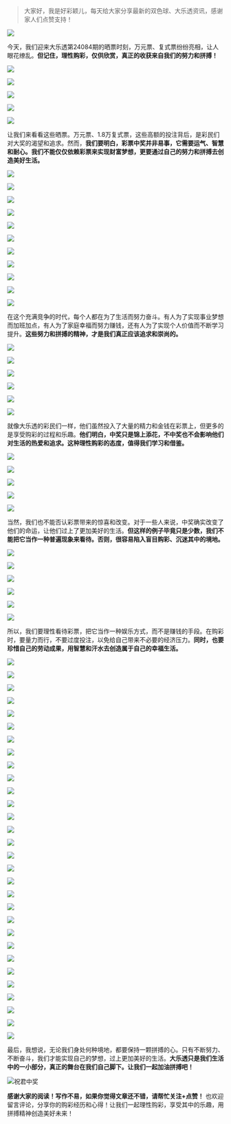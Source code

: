 > 大家好，我是好彩颖儿，每天给大家分享最新的双色球、大乐透资讯，感谢家人们点赞支持！

![](https://cdn.jsdelivr.net/gh/wangwenjie1314/PicCDN/2024-7-12/1720763627240-image.png)


今天，我们迎来大乐透第24084期的晒票时刻，万元票、复式票纷纷亮相，让人眼花缭乱。**但记住，理性购彩，仅供欣赏，真正的收获来自我们的努力和拼搏！**


![](https://cdn.jsdelivr.net/gh/wangwenjie1314/PicCDN/2024-7-22/1721633652358-image.png)

![](https://cdn.jsdelivr.net/gh/wangwenjie1314/PicCDN/2024-7-22/1721633644794-image.png)

![](https://cdn.jsdelivr.net/gh/wangwenjie1314/PicCDN/2024-7-22/1721633629222-image.png)

![](https://cdn.jsdelivr.net/gh/wangwenjie1314/PicCDN/2024-7-22/1721633609939-image.png)

![](https://cdn.jsdelivr.net/gh/wangwenjie1314/PicCDN/2024-7-22/1721633661339-image.png)


让我们来看看这些晒票。万元票、1.8万复式票，这些高额的投注背后，是彩民们对大奖的渴望和追求。然而，**我们要明白，彩票中奖并非易事，它需要运气、智慧和耐心。我们不能仅仅依赖彩票来实现财富梦想，更要通过自己的努力和拼搏去创造美好生活。**


![](https://cdn.jsdelivr.net/gh/wangwenjie1314/PicCDN/2024-7-22/1721633729665-image.png)

![](https://cdn.jsdelivr.net/gh/wangwenjie1314/PicCDN/2024-7-22/1721633723042-image.png)

![](https://cdn.jsdelivr.net/gh/wangwenjie1314/PicCDN/2024-7-22/1721633704551-image.png)

![](https://cdn.jsdelivr.net/gh/wangwenjie1314/PicCDN/2024-7-22/1721633684541-image.png)


![](https://cdn.jsdelivr.net/gh/wangwenjie1314/PicCDN/2024-7-22/1721633758857-image.png)

![](https://cdn.jsdelivr.net/gh/wangwenjie1314/PicCDN/2024-7-22/1721633751180-image.png)

![](https://cdn.jsdelivr.net/gh/wangwenjie1314/PicCDN/2024-7-22/1721633743511-image.png)


![](https://cdn.jsdelivr.net/gh/wangwenjie1314/PicCDN/2024-7-22/1721633795089-image.png)

![](https://cdn.jsdelivr.net/gh/wangwenjie1314/PicCDN/2024-7-22/1721633781403-image.png)


![](https://cdn.jsdelivr.net/gh/wangwenjie1314/PicCDN/2024-7-22/1721633811300-image.png)

![](https://cdn.jsdelivr.net/gh/wangwenjie1314/PicCDN/2024-7-22/1721633803890-image.png)

在这个充满竞争的时代，每个人都在为了生活而努力奋斗。有人为了实现事业梦想而加班加点，有人为了家庭幸福而努力赚钱，还有人为了实现个人价值而不断学习提升。**这些努力和拼搏的精神，才是我们真正应该追求和崇尚的。**


![](https://cdn.jsdelivr.net/gh/wangwenjie1314/PicCDN/2024-7-22/1721633872565-image.png)

![](https://cdn.jsdelivr.net/gh/wangwenjie1314/PicCDN/2024-7-22/1721633865632-image.png)

![](https://cdn.jsdelivr.net/gh/wangwenjie1314/PicCDN/2024-7-22/1721633856974-image.png)

![](https://cdn.jsdelivr.net/gh/wangwenjie1314/PicCDN/2024-7-22/1721633850207-image.png)

![](https://cdn.jsdelivr.net/gh/wangwenjie1314/PicCDN/2024-7-22/1721633844023-image.png)

![](https://cdn.jsdelivr.net/gh/wangwenjie1314/PicCDN/2024-7-22/1721633826554-image.png)


就像大乐透的彩民们一样，他们虽然投入了大量的精力和金钱在彩票上，但更多的是享受购彩的过程和乐趣。**他们明白，中奖只是锦上添花，不中奖也不会影响他们对生活的热爱和追求。这种理性购彩的态度，值得我们学习和借鉴。**


![](https://cdn.jsdelivr.net/gh/wangwenjie1314/PicCDN/2024-7-22/1721633938880-image.png)

![](https://cdn.jsdelivr.net/gh/wangwenjie1314/PicCDN/2024-7-22/1721633916798-image.png)

![](https://cdn.jsdelivr.net/gh/wangwenjie1314/PicCDN/2024-7-22/1721633904139-image.png)

![](https://cdn.jsdelivr.net/gh/wangwenjie1314/PicCDN/2024-7-22/1721633897925-image.png)

![](https://cdn.jsdelivr.net/gh/wangwenjie1314/PicCDN/2024-7-22/1721633891137-image.png)


当然，我们也不能否认彩票带来的惊喜和改变。对于一些人来说，中奖确实改变了他们的命运，让他们过上了更加美好的生活。**但这样的例子毕竟只是少数，我们不能把它当作一种普遍现象来看待。否则，很容易陷入盲目购彩、沉迷其中的境地。**


![](https://cdn.jsdelivr.net/gh/wangwenjie1314/PicCDN/2024-7-22/1721634010133-image.png)

![](https://cdn.jsdelivr.net/gh/wangwenjie1314/PicCDN/2024-7-22/1721633994863-image.png)

![](https://cdn.jsdelivr.net/gh/wangwenjie1314/PicCDN/2024-7-22/1721633981927-image.png)

![](https://cdn.jsdelivr.net/gh/wangwenjie1314/PicCDN/2024-7-22/1721633976135-image.png)

![](https://cdn.jsdelivr.net/gh/wangwenjie1314/PicCDN/2024-7-22/1721633965470-image.png)

![](https://cdn.jsdelivr.net/gh/wangwenjie1314/PicCDN/2024-7-22/1721633951456-image.png)


所以，我们要理性看待彩票，把它当作一种娱乐方式，而不是赚钱的手段。在购彩时，要量力而行，不要过度投注，以免给自己带来不必要的经济压力。**同时，也要珍惜自己的劳动成果，用智慧和汗水去创造属于自己的幸福生活。**


![](https://cdn.jsdelivr.net/gh/wangwenjie1314/PicCDN/2024-7-22/1721634195876-image.png)

![](https://cdn.jsdelivr.net/gh/wangwenjie1314/PicCDN/2024-7-22/1721634189599-image.png)

![](https://cdn.jsdelivr.net/gh/wangwenjie1314/PicCDN/2024-7-22/1721634184143-image.png)

![](https://cdn.jsdelivr.net/gh/wangwenjie1314/PicCDN/2024-7-22/1721634170249-image.png)

![](https://cdn.jsdelivr.net/gh/wangwenjie1314/PicCDN/2024-7-22/1721634160644-image.png)

![](https://cdn.jsdelivr.net/gh/wangwenjie1314/PicCDN/2024-7-22/1721634147951-image.png)

![](https://cdn.jsdelivr.net/gh/wangwenjie1314/PicCDN/2024-7-22/1721634139859-image.png)

![](https://cdn.jsdelivr.net/gh/wangwenjie1314/PicCDN/2024-7-22/1721634127647-image.png)

![](https://cdn.jsdelivr.net/gh/wangwenjie1314/PicCDN/2024-7-22/1721634115915-image.png)

![](https://cdn.jsdelivr.net/gh/wangwenjie1314/PicCDN/2024-7-22/1721634108816-image.png)

![](https://cdn.jsdelivr.net/gh/wangwenjie1314/PicCDN/2024-7-22/1721634100719-image.png)

![](https://cdn.jsdelivr.net/gh/wangwenjie1314/PicCDN/2024-7-22/1721634082930-image.png)

![](https://cdn.jsdelivr.net/gh/wangwenjie1314/PicCDN/2024-7-22/1721634076651-image.png)

![](https://cdn.jsdelivr.net/gh/wangwenjie1314/PicCDN/2024-7-22/1721634069097-image.png)

![](https://cdn.jsdelivr.net/gh/wangwenjie1314/PicCDN/2024-7-22/1721634050672-image.png)

![](https://cdn.jsdelivr.net/gh/wangwenjie1314/PicCDN/2024-7-22/1721634043939-image.png)

![](https://cdn.jsdelivr.net/gh/wangwenjie1314/PicCDN/2024-7-22/1721634038229-image.png)

![](https://cdn.jsdelivr.net/gh/wangwenjie1314/PicCDN/2024-7-22/1721634024523-image.png)

![](https://cdn.jsdelivr.net/gh/wangwenjie1314/PicCDN/2024-7-22/1721634018575-image.png)


![](https://cdn.jsdelivr.net/gh/wangwenjie1314/PicCDN/2024-7-22/1721634222562-image.png)

![](https://cdn.jsdelivr.net/gh/wangwenjie1314/PicCDN/2024-7-22/1721634210939-image.png)

![](https://cdn.jsdelivr.net/gh/wangwenjie1314/PicCDN/2024-7-22/1721634299341-image.png)

![](https://cdn.jsdelivr.net/gh/wangwenjie1314/PicCDN/2024-7-22/1721634293293-image.png)

![](https://cdn.jsdelivr.net/gh/wangwenjie1314/PicCDN/2024-7-22/1721634277549-image.png)

![](https://cdn.jsdelivr.net/gh/wangwenjie1314/PicCDN/2024-7-22/1721634245126-image.png)

![](https://cdn.jsdelivr.net/gh/wangwenjie1314/PicCDN/2024-7-22/1721634374690-image.png)

![](https://cdn.jsdelivr.net/gh/wangwenjie1314/PicCDN/2024-7-22/1721634365009-image.png)

![](https://cdn.jsdelivr.net/gh/wangwenjie1314/PicCDN/2024-7-22/1721634349662-image.png)

![](https://cdn.jsdelivr.net/gh/wangwenjie1314/PicCDN/2024-7-22/1721634336343-image.png)

![](https://cdn.jsdelivr.net/gh/wangwenjie1314/PicCDN/2024-7-22/1721634390507-image.png)


最后，我想说，无论我们身处何种境地，都要保持一颗拼搏的心。只有不断努力、不断奋斗，我们才能实现自己的梦想，过上更加美好的生活。**大乐透只是我们生活中的一小部分，真正的舞台在我们自己脚下。让我们一起加油拼搏吧！**


![祝君中奖](https://cdn.jsdelivr.net/gh/wangwenjie1314/PicCDN/2024-7-22/1721634436671-image.png)


**感谢大家的阅读！写作不易，如果你觉得文章还不错，请帮忙关注+点赞！** 也欢迎留言评论，分享你的购彩经历和心得！让我们一起理性购彩，享受其中的乐趣，用拼搏精神创造美好未来！